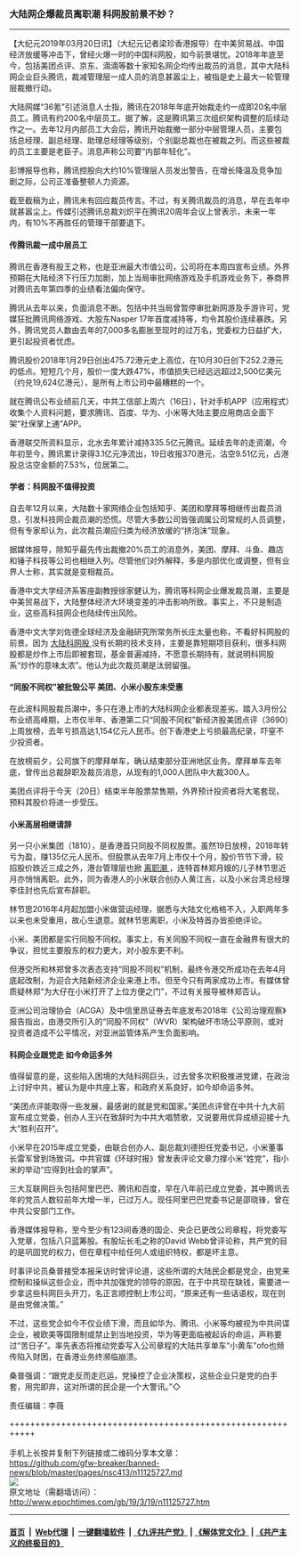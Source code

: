 ### 大陆网企爆裁员离职潮 科网股前景不妙？
------------------------

<p>
 【大纪元2019年03月20日讯】（大纪元记者梁珍香港报导）在中美贸易战、中国经济放缓等冲击下，曾经火爆一时的中国科网股，如今前景堪忧。2018年年底至今，包括美团点评、京东、滴滴等数十家知名网企均传出裁员的消息，其中大陆科网企业巨头腾讯，裁减管理层一成人员的消息甚嚣尘上，被指是史上最大一轮管理层裁撤行动。
</p>
<p>
 大陆网媒“36氪”引述消息人士指，腾讯在2018年年底开始裁走约一成即20名中层员工。腾讯有约200名中层员工。据了解，这是腾讯第三次组织架构调整的后续动作之一。去年12月内部员工大会后，腾讯开始裁撤一部分中层管理人员，主要包括总经理、副总经理、助理总经理等级别，个别副总裁也在被裁之列。而这些被裁的员工主要是老臣子。消息声称公司要“内部年轻化”。
</p>
<p>
 彭博报导也称，腾讯控股向大约10%管理层人员发出警告，在增长降温及竞争加剧之际，公司正准备整顿人力资源。
</p>
<p>
 截至截稿为止，腾讯未有回应裁员传言。不过，有关腾讯裁员的消息，早在去年中就甚嚣尘上。传媒引述腾讯总裁刘炽平在腾讯20周年会议上曾表示，未来一年内，有10%不再胜任的管理干部要退下。
</p>
<h4>
 传腾讯裁一成中层员工
</h4>
<p>
 腾讯在香港有股王之称，也是亚洲最大市值公司，公司将在本周四宣布业绩。外界预期在大陆经济下行压力加剧，加上当局审批网络游戏及手机游戏业务下，券商界对腾讯去年第四季的业绩看法偏向保守。
</p>
<p>
 腾讯从去年以来，负面消息不断。包括中共当局曾暂停审批新网游及手游许可，党媒狂批腾讯网络游戏、大股东Nasper 17年首度减持等，均令其股价连续暴跌。另外，腾讯党员人数由去年的7,000多名膨胀至现时的过万名，党委权力日益扩大，更引起投资者忧虑。
</p>
<p>
 腾讯股价2018年1月29日创出475.72港元史上高位，在10月30日创下252.2港元的低点。短短几个月，股价一度大跌47%，市值损失已经远远超过2,500亿美元（约兑19,624亿港元），是所有上市公司中最糟糕的一个。
</p>
<p>
 就在腾讯公布业绩前几天，中共工信部上周六（16日），针对手机APP（应用程式）收集个人资料问题，要求腾讯、百度、华为、小米等大陆主要应用商店全面下架“社保掌上通”APP。
</p>
<p>
 香港联交所资料显示，北水去年累计减持335.5亿元腾讯。延续去年的走资潮，今年初至今，腾讯累计录得3.1亿元净流出，19日收报370港元，沽空9.51亿元，占港股总沽空金额的7.53%，位居第二。
</p>
<h4>
 学者：科网股不值得投资
</h4>
<p>
 自去年12月以来，大陆数十家网络企业包括知乎、美团和摩拜等相继传出裁员消息，引发科技网企裁员潮的恐慌。尽管大多数公司皆强调属公司常规的人员调整，但有专家却认为，此次裁员潮应归类为经济放缓的“挤泡沫”现象。
</p>
<p>
 据媒体报导，除知乎最先传出裁撤20%员工的消息外，美团、摩拜、斗鱼、趣店和锤子科技等公司也相继入列。尽管他们对外解释，多是内部优化或调整，但有业界人士称，其实就是变相裁员。
</p>
<p>
 香港中文大学经济系客座副教授徐家健认为，腾讯等科网企业爆发裁员潮，主要是中美贸易战下，大陆整体经济大环境变差的冲击影响所致。事实上，不只是制造业，这些高科技网企也陆续传出风险。
</p>
<p>
 香港中文大学刘佐德全球经济及金融研究所常务所长庄太量也称，不看好科网股的前景。因为
 <a href="http://www.epochtimes.com/gb/tag/%E5%A4%A7%E9%99%86%E7%A7%91%E7%BD%91%E8%82%A1.html">
  大陆科网股
 </a>
 没有长期的技术支持，主要是靠短期项目获利，很多科网股都是炒作上市后即被套现，基金普遍减持，不愿意长期持有，就说明科网股系“炒作的意味太浓”。他认为此次裁员潮是汰弱留强。
</p>
<h4>
 “同股不同权”被批毁公平 美团、小米小股东未受惠
</h4>
<p>
 在此波科网股裁员潮中，多只在港上市的大陆科网企业都表现差劣。踏入3月份公布业绩高峰期，上市仅半年、香港第二只“同股不同权”新经济股美团点评（3690）上周放榜，去年亏损高达1,154亿元人民币。创下香港史上亏损最高纪录，吓窒不少投资者。
</p>
<p>
 在放榜前夕，公司旗下的摩拜单车，确认结束部分亚洲地区业务。摩拜单车去年底，曾传出总裁辞职及裁员消息，从现有的1,000人团队中大裁300人。
</p>
<p>
 美团点评将于今天（20日）结束半年股票禁售期，外界预计投资者将大笔套现，预料其股价将进一步受压。
</p>
<h4>
 小米高层相继请辞
</h4>
<p>
 另一只小米集团（1810），是香港首只同股不同权股票。虽然19日放榜，2018年转亏为盈，赚135亿元人民币。但股票从去年7月上市仅十个月，股价节节下滑，较招股价跌近三成之外，港台管理层也掀
 <a href="http://www.epochtimes.com/gb/tag/%E7%A6%BB%E8%81%8C%E6%BD%AE.html">
  离职潮
 </a>
 ，连特首林郑月娥的儿子林节思近月亦悄悄离职。此外，同为香港人的小米联合创办人黄江吉，以及小米台湾总经理李佳封也先后宣布辞职。
</p>
<p>
 林节思2016年4月起加盟小米做营运经理，据悉与大陆文化格格不入，入职两年多以来也未受重用，故心生退意。就林节思离职，小米及特首办皆拒绝评论。
</p>
<p>
 小米、美团都是实行同股不同权。事实上，有关同股不同权一直在金融界有很大的争议，担忧主要股东的权力更大，对小股东更不利。
</p>
<p>
 但港交所和林郑曾多次表态支持“同股不同权”机制，最终令港交所成功在去年4月底起改制，为迎合大陆新经济企业来港上市。但至今只有两家成功上市。有媒体曾质疑林郑“为大仔在小米打开了上位方便之门”，不过有关报导被林郑否认。
</p>
<p>
 亚洲公司治理协会（ACGA）及中信里昂证券去年底发布2018年《公司治理观察》报告指出，由港交所引入的“同股不同权”（WVR）架构破坏市场公平原则，或对投资者造成不公平情况，对亚洲监管体系产生负面影响。
</p>
<h4>
 科网企业跟党走 如今命运多舛
</h4>
<p>
 值得留意的是，这些陷入困境的大陆科网巨头，过去曾多次积极推进党建，在政治上讨好中共，被认为是中共座上客，和政府关系良好，如今却命运多舛。
</p>
<p>
 “美团点评能取得一些发展，最感谢的就是党和国家。”美团点评曾在中共十九大前宣布成立党委，创办人王兴在致辞时为中共大唱赞歌，又说要用优异成绩迎接十九大“胜利召开”。
</p>
<p>
 小米早在2015年成立党委，由联合创办人、副总裁刘德担任党委书记，小米董事长雷军曾到场致词。中共官媒《环球时报》曾发表评论文章力撑小米“姓党”，指小米的举动“应得到社会的掌声”。
</p>
<p>
 三大互联网巨头包括阿里巴巴、腾讯和百度，早在八年前已成立党委，其中腾讯去年的党员人数较前年大增一半，已过万人。现任阿里巴巴党委书记是邵晓锋，曾在中共公安部门工作。
</p>
<p>
 香港媒体报导称，至今至少有123间香港的国企、央企已更改公司章程，将党委写入党章，包括八只蓝筹股。有股坛长毛之称的David Webb曾评论称，共产党的目的是巩固党的权力，但在章程中给任何人或组织特权，都是坏主意。
</p>
<p>
 时事评论员桑普接受本报采访时曾评论道，这些所谓的大陆民企都是党企，由党来控制和操纵这些企业，而中共加强党的领导的原因，在于中共现在缺钱，需要进一步拿这些科网巨头开刀，名正言顺控制上市公司，“原来还有一些话语权，现在则是由党做决策。”
</p>
<p>
 不过，这些党企如今不仅业绩下滑，而且如华为、腾讯、小米等均被视为中共间谍企业，被欧美等国限制或禁止到当地投资，华为等更面临被起诉的命运，声称要过“苦日子”。率先表态将推动党委写入公司章程的大陆共享单车“小黄车”ofo也频传陷入财困，在香港业务终濒临崩溃。
</p>
<p>
 桑普强调：“跟党走反而走厄运，党操控了企业决策权，这些企业只是党的白手套，用完即弃，这对所谓的民企是一个大警讯。”◇
</p>
<p>
 责任编辑：李薇
</p>

+++++++++++++++++++++++++++++++++++++++++++++++++++++++++++<br/><br/>
手机上长按并复制下列链接或二维码分享本文章：<br/>
https://github.com/gfw-breaker/banned-news/blob/master/pages/nsc413/n11125727.md <br/>
<a href='https://github.com/gfw-breaker/banned-news/blob/master/pages/nsc413/n11125727.md'><img src='https://github.com/gfw-breaker/banned-news/blob/master/pages/nsc413/n11125727.md.png'/></a> <br/>
原文地址（需翻墙访问）：http://www.epochtimes.com/gb/19/3/19/n11125727.htm


------------------------
#### [首页](https://github.com/gfw-breaker/banned-news/blob/master/README.md) &nbsp;|&nbsp; [Web代理](https://github.com/labour-camp/helloworld) &nbsp;|&nbsp; [一键翻墙软件](https://github.com/gfw-breaker/nogfw/blob/master/README.md) &nbsp;| [《九评共产党》](https://github.com/gfw-breaker/9ping.md/blob/master/README.md#九评之一评共产党是什么) | [《解体党文化》](https://github.com/gfw-breaker/jtdwh.md/blob/master/README.md) | [《共产主义的终极目的》](https://github.com/gfw-breaker/gczydzjmd.md/blob/master/README.md)

